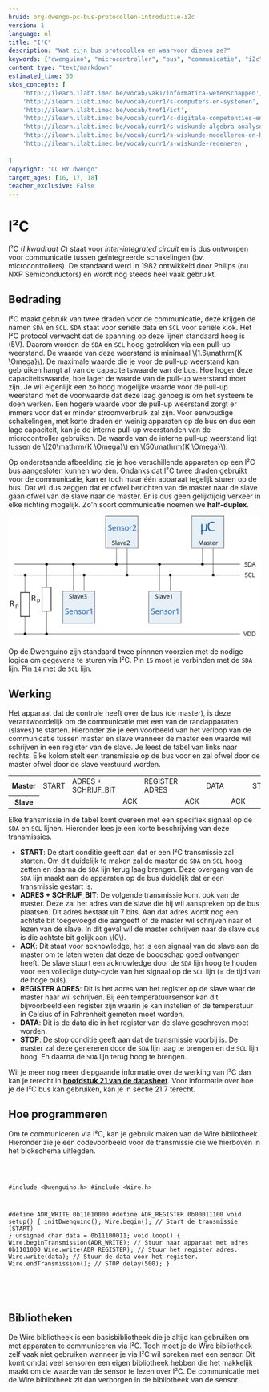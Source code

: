 ```yaml
---
hruid: org-dwengo-pc-bus-protocollen-introductie-i2c
version: 1
language: nl
title: "I²C"
description: "Wat zijn bus protocollen en waarvoor dienen ze?"
keywords: ["dwenguino", "microcontroller", "bus", "communicatie", "i2c", "spi", "uart", "can"]
content_type: "text/markdown"
estimated_time: 30
skos_concepts: [
    'http://ilearn.ilabt.imec.be/vocab/vak1/informatica-wetenschappen', 
    'http://ilearn.ilabt.imec.be/vocab/curr1/s-computers-en-systemen',
    'http://ilearn.ilabt.imec.be/vocab/tref1/ict',
    'http://ilearn.ilabt.imec.be/vocab/curr1/c-digitale-competenties-en-mediawijsheid',
    'http://ilearn.ilabt.imec.be/vocab/curr1/s-wiskunde-algebra-analyse',
    'http://ilearn.ilabt.imec.be/vocab/curr1/s-wiskunde-modelleren-en-heuristiek',
    'http://ilearn.ilabt.imec.be/vocab/curr1/s-wiskunde-redeneren',

]
copyright: "CC BY dwengo"
target_ages: [16, 17, 18]
teacher_exclusive: False
---
```


# I²C

I²C (*I kwadraat C*) staat voor *inter-integrated circuit* en is dus ontworpen voor communicatie tussen geïntegreerde schakelingen (bv. microcontrollers). De standaard werd in 1982 ontwikkeld door Philips (nu NXP Semiconductors) en wordt nog steeds heel vaak gebruikt. 

## Bedrading

I²C maakt gebruik van twee draden voor de communicatie, deze krijgen de namen <code class="lang-cpp">SDA</code> en <code class="lang-cpp">SCL</code>. <code class="lang-cpp">SDA</code> staat voor seriële data en <code class="lang-cpp">SCL</code> voor seriële klok. Het I²C protocol verwacht dat de spanning op deze lijnen standaard hoog is (5V). Daarom worden de <code class="lang-cpp">SDA</code> en <code class="lang-cpp">SCL</code> hoog getrokken via een pull-up weerstand. De waarde van deze weerstand is minimaal \\(1.6\mathrm{K \Omega}\\). De maximale waarde die je voor de pull-up weerstand kan gebruiken hangt af van de capaciteitswaarde van de bus. Hoe hoger deze capaciteitswaarde, hoe lager de waarde van de pull-up weerstand moet zijn. Je wil eigenlijk een zo hoog mogelijke waarde voor de pull-up weerstand met de voorwaarde dat deze laag genoeg is om het systeem te doen werken. Een hogere waarde voor de pull-up weerstand zorgt er immers voor dat er minder stroomverbruik zal zijn. Voor eenvoudige schakelingen, met korte draden en weinig apparaten op de bus en dus een lage capaciteit, kan je de interne pull-up weerstanden van de microcontroller gebruiken. De waarde van de interne pull-up weerstand ligt tussen de \\(20\mathrm{K \Omega}\\) en \\(50\mathrm{K \Omega}\\). 

Op onderstaande afbeelding zie je hoe verschillende apparaten op een I²C bus aangesloten kunnen worden. Ondanks dat I²C twee draden gebruikt voor de communicatie, kan er toch maar één apparaat tegelijk sturen op de bus. Dat wil dus zeggen dat er ofwel berichten van de master naar de slave gaan ofwel van de slave naar de master. Er is dus geen gelijktijdig verkeer in elke richting mogelijk. Zo'n soort communicatie noemen we **half-duplex**.

![Een voorbeeld van een aantal devices op een I²C bus.](images/i2c.svg)

Op de Dwenguino zijn standaard twee pinnnen voorzien met de nodige logica om gegevens te sturen via I²C. Pin <code class="lang-cpp">15</code> moet je verbinden met de <code class="lang-cpp">SDA</code> lijn. Pin <code class="lang-cpp">14</code> met de <code class="lang-cpp">SCL</code> lijn.

## Werking

Het apparaat dat de controle heeft over de bus (de master), is deze verantwoordelijk om de communicatie met een van de randapparaten (slaves) te starten. Hieronder zie je een voorbeeld van het verloop van de communicatie tussen master en slave wanneer de master een waarde wil schrijven in een register van de slave. Je leest de tabel van links naar rechts. Elke kolom stelt een transmissie op de bus voor en zal ofwel door de master ofwel door de slave verstuurd worden.

<table>
    <tr>
        <th>Master</th>
        <td>START</td>
        <td>ADRES + SCHRIJF_BIT</td>
        <td></td>
        <td>REGISTER ADRES</td>
        <td></td>
        <td>DATA</td>
        <td></td>
        <td>STOP</td>
    </tr>
    <tr>
        <th>Slave</th>
        <td></td>
        <td></td>
        <td>ACK</td>
        <td></td>
        <td>ACK</td>
        <td></td>
        <td>ACK</td>
        <td></td>
    </tr>
</table>

Elke transmissie in de tabel komt overeen met een specifiek signaal op de <code class="lang-cpp">SDA</code> en <code class="lang-cpp">SCL</code> lijnen. Hieronder lees je een korte beschrijving van deze transmissies.

* **START**: De start conditie geeft aan dat er een I²C transmissie zal starten. Om dit duidelijk te maken zal de master de <code class="lang-cpp">SDA</code> en <code class="lang-cpp">SCL</code> hoog zetten en daarna de <code class="lang-cpp">SDA</code> lijn terug laag brengen. Deze overgang van de <code class="lang-cpp">SDA</code> lijn maakt aan de apparaten op de bus duidelijk dat er een transmissie gestart is.
* **ADRES + SCHRIJF_BIT**: De volgende transmissie komt ook van de master. Deze zal het adres van de slave die hij wil aanspreken op de bus plaatsen. Dit adres bestaat uit 7 bits. Aan dat adres wordt nog een achtste bit toegevoegd die aangeeft of de master wil schrijven naar of lezen van de slave. In dit geval wil de master schrijven naar de slave dus is die achtste bit gelijk aan \\(0\\).
* **ACK**: Dit staat voor acknowledge, het is een signaal van de slave aan de master om te laten weten dat deze de boodschap goed ontvangen heeft. De slave stuurt een acknowledge door de <code class="lang-cpp">SDA</code> lijn hoog te houden voor een volledige duty-cycle van het signaal op de <code class="lang-cpp">SCL</code> lijn (= de tijd van de hoge puls).
* **REGISTER ADRES**: Dit is het adres van het register op de slave waar de master naar wil schrijven. Bij een temperatuursensor kan dit bijvoorbeeld een register zijn waarin je kan instellen of de temperatuur in Celsius of in Fahrenheit gemeten moet worden.
* **DATA**: Dit is de data die in het register van de slave geschreven moet worden.
* **STOP**: De stop conditie geeft aan dat de transmissie voorbij is. De master zal deze genereren door de <code class="lang-cpp">SDA</code> lijn laag te brengen en de <code class="lang-cpp">SCL</code> lijn hoog. En daarna de <code class="lang-cpp">SDA</code> lijn terug hoog te brengen.

Wil je meer nog meer diepgaande informatie over de werking van I²C dan kan je terecht in [**hoofdstuk 21 van de datasheet**](images/AT90USB646.pdf). Voor informatie over hoe je de I²C bus kan gebruiken, kan je in sectie 21.7 terecht.

## Hoe programmeren

Om te communiceren via I²C, kan je gebruik maken van de Wire bibliotheek. Hieronder zie je een codevoorbeeld voor de transmissie die we hierboven in het blokschema uitlegden.

<div class="dwengo-content dwengo-code-simulator">
    <pre>
<code class="language-cpp" data-filename="i2c_schrijf_voorbeeld.cpp">

#include <Dwenguino.h>
#include <Wire.h>


#define ADR_WRITE 0b11010000
#define ADR_REGISTER 0b00011100
void setup()
{
  initDwenguino();
  Wire.begin(); // Start de transmissie (START)
}
unsigned char data = 0b11100011;
void loop()
{
  Wire.beginTransmission(ADR_WRITE);    // Stuur naar apparaat met adres 0b1101000
  Wire.write(ADR_REGISTER);             // Stuur het register adres.
  Wire.write(data);                     // Stuur de data voor het register.
  Wire.endTransmission();               // STOP
  delay(500);
}

</code>
    </pre>
</div>


<div class="dwengo-content sideinfo">
<h2 class="title">Bibliotheken</h2>
<div class="content">
De Wire bibliotheek is een basisbibliotheek die je altijd kan gebruiken om met apparaten te communiceren via I²C. Toch moet je de Wire bibliotheek zelf vaak niet gebruiken wanneer je via I²C wil spreken met een sensor. Dit komt omdat veel sensoren een eigen bibliotheek hebben die het makkelijk maakt om de waarde van de sensor te lezen over I²C. De communicatie met de Wire bibliotheek zit dan verborgen in de bibliotheek van de sensor.
</div>
</div>